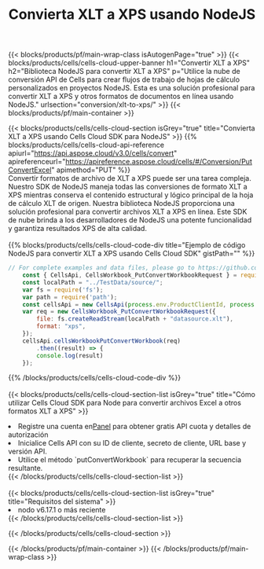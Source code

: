 ﻿---
title:  Convierta XLT a XPS usando NodeJS
description:  Utilizar el SDK de la nube Aspose.Cells para NodeJS para convertir un archivo de formato XLT a un archivo de formato XPS.
---
{{< blocks/products/pf/main-wrap-class isAutogenPage="true" >}}
{{< blocks/products/cells/cells-cloud-upper-banner h1="Convertir XLT a XPS" h2="Biblioteca NodeJS para convertir XLT a XPS" p="Utilice la nube de conversión API de Cells para crear flujos de trabajo de hojas de cálculo personalizados en proyectos NodeJS. Esta es una solución profesional para convertir XLT a XPS y otros formatos de documentos en línea usando NodeJS." urlsection="conversion/xlt-to-xps/" >}}
{{< blocks/products/pf/main-container >}}

{{< blocks/products/cells/cells-cloud-section isGrey="true" title="Convierta XLT a XPS usando Cells Cloud SDK para NodeJS" >}}
{{% blocks/products/cells/cells-cloud-api-reference apiurl="https://api.aspose.cloud/v3.0/cells/convert" apireferenceurl="https://apireference.aspose.cloud/cells/#/Conversion/PutConvertExcel" apimethod="PUT" %}}
<br/>
Convertir formatos de archivo de XLT a XPS puede ser una tarea compleja. Nuestro SDK de NodeJS maneja todas las conversiones de formato XLT a XPS mientras conserva el contenido estructural y lógico principal de la hoja de cálculo XLT de origen. Nuestra biblioteca NodeJS proporciona una solución profesional para convertir archivos XLT a XPS en línea. Este SDK de nube brinda a los desarrolladores de NodeJS una potente funcionalidad y garantiza resultados XPS de alta calidad.
<br/>
<br/>
{{% blocks/products/cells/cells-cloud-code-div title="Ejemplo de código NodeJS para convertir XLT a XPS usando Cells Cloud SDK" gistPath="" %}}
 
```js
// For complete examples and data files, please go to https://github.com/aspose-cells-cloud/aspose-cells-cloud-node/
    const { CellsApi, CellsWorkbook_PutConvertWorkbookRequest } = require("asposecellscloud");
    const localPath = "../TestData/source/";
    var fs = require('fs');
    var path = require('path');
    const cellsApi = new CellsApi(process.env.ProductClientId, process.env.ProductClientSecret);
    var req = new CellsWorkbook_PutConvertWorkbookRequest({
        file: fs.createReadStream(localPath + "datasource.xlt"),
        format: "xps",
    });
    cellsApi.cellsWorkbookPutConvertWorkbook(req)
        .then((result) => {
        console.log(result)
    });
```
 
{{% /blocks/products/cells/cells-cloud-code-div %}}
<br/>
<br/>
{{< blocks/products/cells/cells-cloud-section-list isGrey="true" title="Cómo utilizar Cells Cloud SDK para Node para convertir archivos Excel a otros formatos XLT a XPS" >}}
<li> Registre una cuenta en<a href="https://dashboard.aspose.cloud/">Panel</a> para obtener gratis API cuota y detalles de autorización</li>
<li>Inicialice Cells API con su ID de cliente, secreto de cliente, URL base y versión API.</li>
<li>Utilice el método `putConvertWorkbook` para recuperar la secuencia resultante.</li>
{{< /blocks/products/cells/cells-cloud-section-list >}}
<br/>
<br/>
{{< blocks/products/cells/cells-cloud-section-list isGrey="true" title="Requisitos del sistema" >}}
<li>nodo v6.17.1 o más reciente</li>
{{< /blocks/products/cells/cells-cloud-section-list >}}

{{< /blocks/products/cells/cells-cloud-section >}}

{{< /blocks/products/pf/main-container >}}
{{< /blocks/products/pf/main-wrap-class >}}
